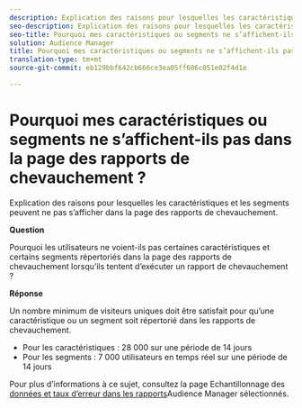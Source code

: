 ```yaml
---
description: Explication des raisons pour lesquelles les caractéristiques et les segments peuvent ne pas s’afficher dans la page des rapports de chevauchement.
seo-description: Explication des raisons pour lesquelles les caractéristiques et les segments peuvent ne pas s’afficher dans la page des rapports de chevauchement.
seo-title: Pourquoi mes caractéristiques ou segments ne s’affichent-ils pas dans la page des rapports de chevauchement ?
solution: Audience Manager
title: Pourquoi mes caractéristiques ou segments ne s’affichent-ils pas dans la page des rapports de chevauchement ?
translation-type: tm+mt
source-git-commit: eb129bbf642cb666ce3ea05ff606c051e02f4d1e

---
```



# Pourquoi mes caractéristiques ou segments ne s’affichent-ils pas dans la page des rapports de chevauchement ?

Explication des raisons pour lesquelles les caractéristiques et les segments peuvent ne pas s’afficher dans la page des rapports de chevauchement.

**Question**

Pourquoi les utilisateurs ne voient-ils pas certaines caractéristiques et certains segments répertoriés dans la page des rapports de chevauchement lorsqu’ils tentent d’exécuter un rapport de chevauchement ?

**Réponse**

Un nombre minimum de visiteurs uniques doit être satisfait pour qu’une caractéristique ou un segment soit répertorié dans les rapports de chevauchement.


* Pour les caractéristiques : 28 000 sur une période de 14 jours
* Pour les segments : 7 000 utilisateurs en temps réel sur une période de 14 jours

Pour plus d’informations à ce sujet, consultez la page Echantillonnage des [données et taux d’erreur dans les rapports](/help/using/reporting/report-sampling.md)Audience Manager sélectionnés.